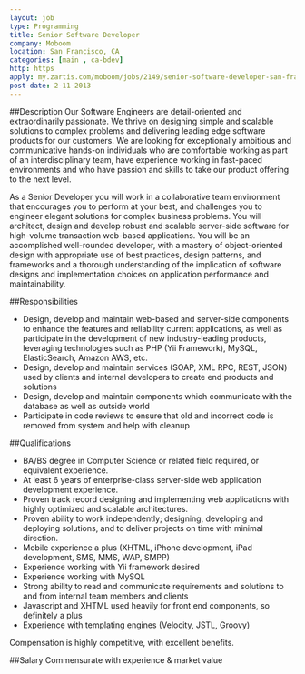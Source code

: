 ```yaml
---
layout: job
type: Programming
title: Senior Software Developer
company: Moboom
location: San Francisco, CA
categories: [main , ca-bdev]
http: https
apply: my.zartis.com/moboom/jobs/2149/senior-software-developer-san-francisco?source=WorkCreative.net
post-date: 2-11-2013
---
```


##Description
Our Software Engineers are detail-oriented and extraordinarily
passionate. We thrive on designing simple and scalable solutions to complex problems and delivering leading edge software products for our customers. We are looking for exceptionally ambitious and communicative hands-on individuals who are comfortable working as part of an interdisciplinary team, have experience working in fast-paced environments and who have passion and skills to take our product offering to the next level.

As a Senior Developer you will work in a collaborative team environment that encourages you to perform at your best, and challenges you to engineer elegant solutions for complex business problems. You will
architect, design and develop robust and scalable server-side software for high-volume transaction web-based applications. You will be an accomplished well-rounded developer, with a mastery of object-oriented
design with appropriate use of best practices, design patterns, and frameworks and a thorough understanding of the implication of software designs and implementation choices on application performance and
maintainability.

##Responsibilities
* Design, develop and maintain web-based and server-side components to enhance the features and reliability current applications, as well as
participate in the development of new industry-leading products, leveraging technologies such as PHP (Yii Framework), MySQL, ElasticSearch, Amazon AWS, etc.
* Design, develop and maintain services (SOAP, XML RPC, REST, JSON) used by clients and internal developers to create end products and solutions
* Design, develop and maintain components which communicate with the database as well as outside world
* Participate in code reviews to ensure that old and incorrect code is removed from system and help with cleanup

##Qualifications
* BA/BS degree in Computer Science or related field required, or equivalent experience.
* At least 6 years of enterprise-class server-side web application development experience.
* Proven track record designing and implementing web applications with highly optimized and scalable architectures.
* Proven ability to work independently; designing, developing and deploying solutions, and to deliver projects on time with minimal direction.
* Mobile experience a plus (XHTML, iPhone development, iPad development, SMS, MMS, WAP, SMPP)
* Experience working with Yii framework desired
* Experience working with MySQL
* Strong ability to read and communicate requirements and solutions to
and from internal team members and clients
* Javascript and XHTML used heavily for front end components, so
definitely a plus
* Experience with templating engines (Velocity, JSTL, Groovy)

Compensation is highly competitive, with excellent benefits.

##Salary
Commensurate with experience & market value